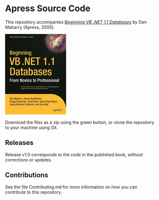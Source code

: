 # Apress Source Code

This repository accompanies [*Beginning VB .NET 1.1 Databases*](http://www.apress.com/9781590593585) by Dan Maharry (Apress, 2005).

![Cover image](9781590593585.jpg)

Download the files as a zip using the green button, or clone the repository to your machine using Git.

## Releases

Release v1.0 corresponds to the code in the published book, without corrections or updates.

## Contributions

See the file Contributing.md for more information on how you can contribute to this repository.
